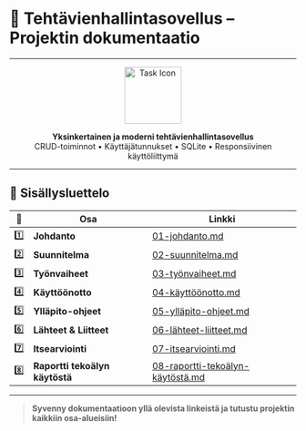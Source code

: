 # 📝 Tehtävienhallintasovellus – Projektin dokumentaatio

---

<div align="center">

<img src="https://cdn-icons-png.flaticon.com/512/1828/1828817.png" width="100" alt="Task Icon" />

**Yksinkertainen ja moderni tehtävienhallintasovellus**  
CRUD-toiminnot • Käyttäjätunnukset • SQLite • Responsiivinen käyttöliittymä

</div>

---

## 📑 Sisällysluettelo

| 📄 | Osa | Linkki |
|----|-----|--------|
| 1️⃣ | **Johdanto** | [01-johdanto.md](./dokumentaatio/01-johdanto.md) |
| 2️⃣ | **Suunnitelma** | [02-suunnitelma.md](./dokumentaatio/02-suunnitelma.md) |
| 3️⃣ | **Työnvaiheet** | [03-työnvaiheet.md](./dokumentaatio/03-työnvaiheet.md) |
| 4️⃣ | **Käyttöönotto** | [04-käyttöönotto.md](./dokumentaatio/04-käyttöönotto.md) |
| 5️⃣ | **Ylläpito-ohjeet** | [05-ylläpito-ohjeet.md](./dokumentaatio/05-ylläpito-ohjeet.md) |
| 6️⃣ | **Lähteet & Liitteet** | [06-lähteet-liitteet.md](./dokumentaatio/06-lähteet-liitteet.md) |
| 7️⃣ | **Itsearviointi** | [07-itsearviointi.md](./dokumentaatio/07-itsearviointi.md) |
| 8️⃣ | **Raportti tekoälyn käytöstä** | [08-raportti-tekoälyn-käytöstä.md](./dokumentaatio/08-raportti-tekoälyn-käytöstä.md) |

---

> **Syvenny dokumentaatioon yllä olevista linkeistä ja tutustu projektin kaikkiin osa-alueisiin!**
